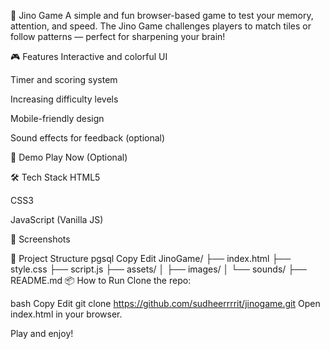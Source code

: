 🧠 Jino Game
A simple and fun browser-based game to test your memory, attention, and speed. The Jino Game challenges players to match tiles or follow patterns — perfect for sharpening your brain!

🎮 Features
Interactive and colorful UI

Timer and scoring system

Increasing difficulty levels

Mobile-friendly design

Sound effects for feedback (optional)

🚀 Demo
Play Now (Optional) 

🛠️ Tech Stack
HTML5

CSS3

JavaScript (Vanilla JS)

📸 Screenshots



📂 Project Structure
pgsql
Copy
Edit
JinoGame/
├── index.html
├── style.css
├── script.js
├── assets/
│   ├── images/
│   └── sounds/
├── README.md
📦 How to Run
Clone the repo:

bash
Copy
Edit
git clone https://github.com/sudheerrrrit/jinogame.git
Open index.html in your browser.

Play and enjoy!
